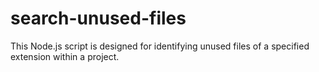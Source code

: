 # search-unused-files
This Node.js script is designed for identifying unused files of a specified extension within a project.
